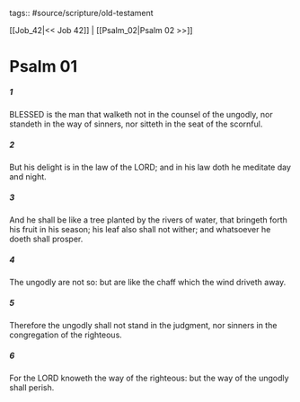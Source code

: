 tags:: #source/scripture/old-testament

[[Job_42|<< Job 42]] | [[Psalm_02|Psalm 02 >>]]

# Psalm 01

##### 1

BLESSED is the man that walketh not in the counsel of the ungodly, nor standeth in the way of sinners, nor sitteth in the seat of the scornful.

##### 2

But his delight is in the law of the LORD; and in his law doth he meditate day and night.

##### 3

And he shall be like a tree planted by the rivers of water, that bringeth forth his fruit in his season; his leaf also shall not wither; and whatsoever he doeth shall prosper.

##### 4

The ungodly are not so: but are like the chaff which the wind driveth away.

##### 5

Therefore the ungodly shall not stand in the judgment, nor sinners in the congregation of the righteous.

##### 6

For the LORD knoweth the way of the righteous: but the way of the ungodly shall perish.
